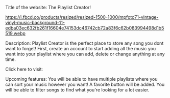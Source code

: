 Title of the website: The Playlist Creator!

https://i.fbcd.co/products/resized/resized-1500-1000/mpfoto71-vintage-vinyl-music-background-11-edba03ec632fb261f16604e74153dc46742cb72a83f6c62b083994498d1b5519.webp

Description: Playlist Creator is the perfect place to store any song you dont want to forget! First, create an account to start adding all the music you want into your playlist where you can add, delete or change anything at any time. 

Click here to visit: 

Upcoming features: You will be able to have multiple playlists where you can sort your music however you want! A favorite button will be added. You will be able to filter songs to find what you're looking for a lot easier.